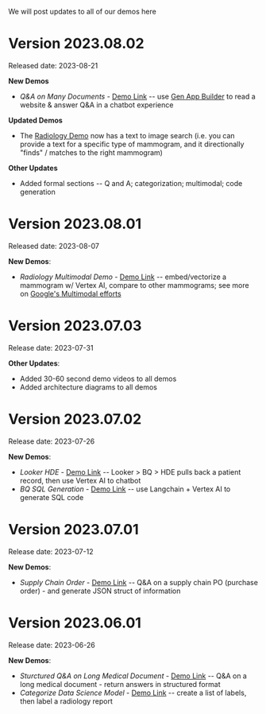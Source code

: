 We will post updates to all of our demos here

# Version 2023.08.02 

Released date: 2023-08-21

**New Demos**
- *Q&A on Many Documents* - [Demo Link](https://genaihcls-zzsg7awyia-uc.a.run.app/Q&A%20on%20Public%20Websites%20(Many%20Documents)) -- use [Gen App Builder](https://cloud.google.com/blog/products/ai-machine-learning/create-generative-apps-in-minutes-with-gen-app-builder) to read a website & answer Q&A in a chatbot experience

**Updated Demos**
- The [Radiology Demo](https://genaihcls-zzsg7awyia-uc.a.run.app/Read%20Mammogram%20(Image%20&%20Text)) now has a text to image search (i.e. you can provide a text for a specific type of mammogram, and it directionally "finds" / matches to the right mammogram) 

**Other Updates**
- Added formal sections -- Q and A; categorization; multimodal; code generation

# Version 2023.08.01

Released date: 2023-08-07

**New Demos**: 
- *Radiology Multimodal Demo* - [Demo Link](https://genaihcls-zzsg7awyia-uc.a.run.app/Read%20Mammogram%20(Image%20&%20Text)) -- embed/vectorize a mammogram w/ Vertex AI, compare to other mammograms; see more on [Google's Multimodal efforts](https://ai.googleblog.com/2023/08/multimodal-medical-ai.html)

# Version 2023.07.03

Release date: 2023-07-31

**Other Updates**: 
- Added 30-60 second demo videos to all demos
- Added architecture diagrams to all demos

# Version 2023.07.02

Release date: 2023-07-26

**New Demos**: 
- *Looker HDE* - [Demo Link](https://genaihcls-zzsg7awyia-uc.a.run.app/Q&A%20on%20HDE%20/%20Looker) -- Looker > BQ > HDE pulls back a patient record, then use Vertex AI to chatbot 
- *BQ SQL Generation* - [Demo Link](https://genaihcls-zzsg7awyia-uc.a.run.app/Write%20a%20SQL%20Query) -- use Langchain + Vertex AI to generate SQL code

# Version 2023.07.01

Release date: 2023-07-12

**New Demos**: 
- *Supply Chain Order* - [Demo Link](https://genaihcls-zzsg7awyia-uc.a.run.app/Q&A%20on%20Supply%20Chain%20(Purchase%20Orders)) -- Q&A on a supply chain PO (purchase order) - and generate JSON struct of information

# Version 2023.06.01

Release date: 2023-06-26

**New Demos**: 
- *Sturctured Q&A on Long Medical Document* - [Demo Link](https://genaihcls-zzsg7awyia-uc.a.run.app/Q&A%20on%20Medical%20Record,%20to%20Struct) -- Q&A on a long medical document - return answers in structured format
- *Categorize Data Science Model* - [Demo Link](https://genaihcls-zzsg7awyia-uc.a.run.app/Label%20Medical%20Imaging%20for%20Data%20Sci%20Model) -- create a list of labels, then label a radiology report